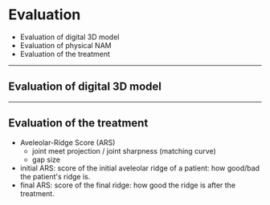 # Evaluation

* Evaluation of digital 3D model
* Evaluation of physical NAM
* Evaluation of the treatment

---

## Evaluation of digital 3D model



---

## Evaluation of the treatment

  * Aveleolar-Ridge Score (ARS)
    * joint meet projection / joint sharpness (matching curve)
    * gap size
  * initial ARS: score of the initial aveleolar ridge of a patient: how good/bad the patient's ridge is.
  * final ARS: score of the final ridge: how good the ridge is after the treatment.
 
 
